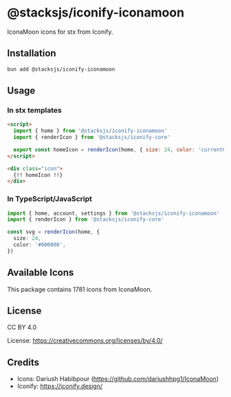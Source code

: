 # @stacksjs/iconify-iconamoon

IconaMoon icons for stx from Iconify.

## Installation

```bash
bun add @stacksjs/iconify-iconamoon
```

## Usage

### In stx templates

```html
<script>
  import { home } from '@stacksjs/iconify-iconamoon'
  import { renderIcon } from '@stacksjs/iconify-core'

  export const homeIcon = renderIcon(home, { size: 24, color: 'currentColor' })
</script>

<div class="icon">
  {!! homeIcon !!}
</div>
```

### In TypeScript/JavaScript

```typescript
import { home, account, settings } from '@stacksjs/iconify-iconamoon'
import { renderIcon } from '@stacksjs/iconify-core'

const svg = renderIcon(home, {
  size: 24,
  color: '#000000',
})
```

## Available Icons

This package contains 1781 icons from IconaMoon.

## License

CC BY 4.0

License: https://creativecommons.org/licenses/by/4.0/

## Credits

- Icons: Dariush Habibpour (https://github.com/dariushhpg1/IconaMoon)
- Iconify: https://iconify.design/
